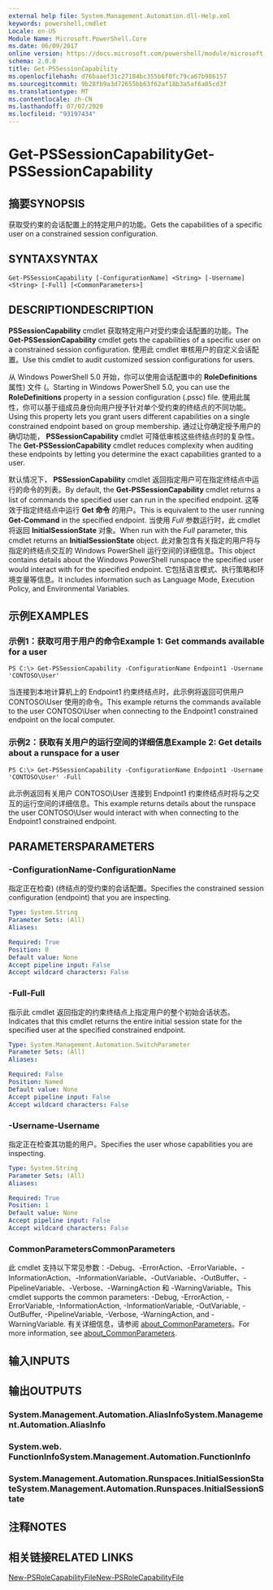 ```yaml
---
external help file: System.Management.Automation.dll-Help.xml
keywords: powershell,cmdlet
Locale: en-US
Module Name: Microsoft.PowerShell.Core
ms.date: 06/09/2017
online version: https://docs.microsoft.com/powershell/module/microsoft.powershell.core/get-pssessioncapability?view=powershell-5.1&WT.mc_id=ps-gethelp
schema: 2.0.0
title: Get-PSSessionCapability
ms.openlocfilehash: d76baaef31c27184bc355b6f0fc79ca67b986157
ms.sourcegitcommit: 9b28fb9a3d72655bb63f62af18b3a5af6a05cd3f
ms.translationtype: MT
ms.contentlocale: zh-CN
ms.lasthandoff: 07/07/2020
ms.locfileid: "93197434"
---
```

# <span data-ttu-id="10f14-103">Get-PSSessionCapability</span><span class="sxs-lookup"><span data-stu-id="10f14-103">Get-PSSessionCapability</span></span>

## <span data-ttu-id="10f14-104">摘要</span><span class="sxs-lookup"><span data-stu-id="10f14-104">SYNOPSIS</span></span>
<span data-ttu-id="10f14-105">获取受约束的会话配置上的特定用户的功能。</span><span class="sxs-lookup"><span data-stu-id="10f14-105">Gets the capabilities of a specific user on a constrained session configuration.</span></span>

## <span data-ttu-id="10f14-106">SYNTAX</span><span class="sxs-lookup"><span data-stu-id="10f14-106">SYNTAX</span></span>

```
Get-PSSessionCapability [-ConfigurationName] <String> [-Username] <String> [-Full] [<CommonParameters>]
```

## <span data-ttu-id="10f14-107">DESCRIPTION</span><span class="sxs-lookup"><span data-stu-id="10f14-107">DESCRIPTION</span></span>
<span data-ttu-id="10f14-108">**PSSessionCapability** cmdlet 获取特定用户对受约束会话配置的功能。</span><span class="sxs-lookup"><span data-stu-id="10f14-108">The **Get-PSSessionCapability** cmdlet gets the capabilities of a specific user on a constrained session configuration.</span></span>
<span data-ttu-id="10f14-109">使用此 cmdlet 审核用户的自定义会话配置。</span><span class="sxs-lookup"><span data-stu-id="10f14-109">Use this cmdlet to audit customized session configurations for users.</span></span>

<span data-ttu-id="10f14-110">从 Windows PowerShell 5.0 开始，你可以使用会话配置中的 **RoleDefinitions** 属性) 文件 (。</span><span class="sxs-lookup"><span data-stu-id="10f14-110">Starting in Windows PowerShell 5.0, you can use the **RoleDefinitions** property in a session configuration (.pssc) file.</span></span>
<span data-ttu-id="10f14-111">使用此属性，你可以基于组成员身份向用户授予针对单个受约束的终结点的不同功能。</span><span class="sxs-lookup"><span data-stu-id="10f14-111">Using this property lets you grant users different capabilities on a single constrained endpoint based on group membership.</span></span>
<span data-ttu-id="10f14-112">通过让你确定授予用户的确切功能， **PSSessionCapability** cmdlet 可降低审核这些终结点时的复杂性。</span><span class="sxs-lookup"><span data-stu-id="10f14-112">The **Get-PSSessionCapability** cmdlet reduces complexity when auditing these endpoints by letting you determine the exact capabilities granted to a user.</span></span>

<span data-ttu-id="10f14-113">默认情况下， **PSSessionCapability** cmdlet 返回指定用户可在指定终结点中运行的命令的列表。</span><span class="sxs-lookup"><span data-stu-id="10f14-113">By default, the **Get-PSSessionCapability** cmdlet returns a list of commands the specified user can run in the specified endpoint.</span></span>
<span data-ttu-id="10f14-114">这等效于指定终结点中运行 **Get 命令** 的用户。</span><span class="sxs-lookup"><span data-stu-id="10f14-114">This is equivalent to the user running **Get-Command** in the specified endpoint.</span></span>
<span data-ttu-id="10f14-115">当使用 *Full* 参数运行时，此 cmdlet 将返回 **InitialSessionState** 对象。</span><span class="sxs-lookup"><span data-stu-id="10f14-115">When run with the *Full* parameter, this cmdlet returns an **InitialSessionState** object.</span></span>
<span data-ttu-id="10f14-116">此对象包含有关指定的用户将与指定的终结点交互的 Windows PowerShell 运行空间的详细信息。</span><span class="sxs-lookup"><span data-stu-id="10f14-116">This object contains details about the Windows PowerShell runspace the specified user would interact with for the specified endpoint.</span></span>
<span data-ttu-id="10f14-117">它包括语言模式、执行策略和环境变量等信息。</span><span class="sxs-lookup"><span data-stu-id="10f14-117">It includes information such as Language Mode, Execution Policy, and Environmental Variables.</span></span>

## <span data-ttu-id="10f14-118">示例</span><span class="sxs-lookup"><span data-stu-id="10f14-118">EXAMPLES</span></span>

### <span data-ttu-id="10f14-119">示例1：获取可用于用户的命令</span><span class="sxs-lookup"><span data-stu-id="10f14-119">Example 1: Get commands available for a user</span></span>

```
PS C:\> Get-PSSessionCapability -ConfigurationName Endpoint1 -Username 'CONTOSO\User'
```

<span data-ttu-id="10f14-120">当连接到本地计算机上的 Endpoint1 约束终结点时，此示例将返回可供用户 CONTOSO\User 使用的命令。</span><span class="sxs-lookup"><span data-stu-id="10f14-120">This example returns the commands available to the user CONTOSO\User when connecting to the Endpoint1 constrained endpoint on the local computer.</span></span>

### <span data-ttu-id="10f14-121">示例2：获取有关用户的运行空间的详细信息</span><span class="sxs-lookup"><span data-stu-id="10f14-121">Example 2: Get details about a runspace for a user</span></span>

```
PS C:\> Get-PSSessionCapability -ConfigurationName Endpoint1 -Username 'CONTOSO\User' -Full
```

<span data-ttu-id="10f14-122">此示例返回有关用户 CONTOSO\User 连接到 Endpoint1 约束终结点时将与之交互的运行空间的详细信息。</span><span class="sxs-lookup"><span data-stu-id="10f14-122">This example returns details about the runspace the user CONTOSO\User would interact with when connecting to the Endpoint1 constrained endpoint.</span></span>

## <span data-ttu-id="10f14-123">PARAMETERS</span><span class="sxs-lookup"><span data-stu-id="10f14-123">PARAMETERS</span></span>

### <span data-ttu-id="10f14-124">-ConfigurationName</span><span class="sxs-lookup"><span data-stu-id="10f14-124">-ConfigurationName</span></span>
<span data-ttu-id="10f14-125">指定正在检查)  (终结点的受约束的会话配置。</span><span class="sxs-lookup"><span data-stu-id="10f14-125">Specifies the constrained session configuration (endpoint) that you are inspecting.</span></span>

```yaml
Type: System.String
Parameter Sets: (All)
Aliases:

Required: True
Position: 0
Default value: None
Accept pipeline input: False
Accept wildcard characters: False
```

### <span data-ttu-id="10f14-126">-Full</span><span class="sxs-lookup"><span data-stu-id="10f14-126">-Full</span></span>
<span data-ttu-id="10f14-127">指示此 cmdlet 返回指定的约束终结点上指定用户的整个初始会话状态。</span><span class="sxs-lookup"><span data-stu-id="10f14-127">Indicates that this cmdlet returns the entire initial session state for the specified user at the specified constrained endpoint.</span></span>

```yaml
Type: System.Management.Automation.SwitchParameter
Parameter Sets: (All)
Aliases:

Required: False
Position: Named
Default value: None
Accept pipeline input: False
Accept wildcard characters: False
```

### <span data-ttu-id="10f14-128">-Username</span><span class="sxs-lookup"><span data-stu-id="10f14-128">-Username</span></span>
<span data-ttu-id="10f14-129">指定正在检查其功能的用户。</span><span class="sxs-lookup"><span data-stu-id="10f14-129">Specifies the user whose capabilities you are inspecting.</span></span>

```yaml
Type: System.String
Parameter Sets: (All)
Aliases:

Required: True
Position: 1
Default value: None
Accept pipeline input: False
Accept wildcard characters: False
```

### <span data-ttu-id="10f14-130">CommonParameters</span><span class="sxs-lookup"><span data-stu-id="10f14-130">CommonParameters</span></span>
<span data-ttu-id="10f14-131">此 cmdlet 支持以下常见参数：-Debug、-ErrorAction、-ErrorVariable、-InformationAction、-InformationVariable、-OutVariable、-OutBuffer、-PipelineVariable、-Verbose、-WarningAction 和 -WarningVariable。</span><span class="sxs-lookup"><span data-stu-id="10f14-131">This cmdlet supports the common parameters: -Debug, -ErrorAction, -ErrorVariable, -InformationAction, -InformationVariable, -OutVariable, -OutBuffer, -PipelineVariable, -Verbose, -WarningAction, and -WarningVariable.</span></span> <span data-ttu-id="10f14-132">有关详细信息，请参阅 [about_CommonParameters](https://go.microsoft.com/fwlink/?LinkID=113216)。</span><span class="sxs-lookup"><span data-stu-id="10f14-132">For more information, see [about_CommonParameters](https://go.microsoft.com/fwlink/?LinkID=113216).</span></span>

## <span data-ttu-id="10f14-133">输入</span><span class="sxs-lookup"><span data-stu-id="10f14-133">INPUTS</span></span>

## <span data-ttu-id="10f14-134">输出</span><span class="sxs-lookup"><span data-stu-id="10f14-134">OUTPUTS</span></span>

### <span data-ttu-id="10f14-135">System.Management.Automation.AliasInfo</span><span class="sxs-lookup"><span data-stu-id="10f14-135">System.Management.Automation.AliasInfo</span></span>

### <span data-ttu-id="10f14-136">System.web. FunctionInfo</span><span class="sxs-lookup"><span data-stu-id="10f14-136">System.Management.Automation.FunctionInfo</span></span>

### <span data-ttu-id="10f14-137">System.Management.Automation.Runspaces.InitialSessionState</span><span class="sxs-lookup"><span data-stu-id="10f14-137">System.Management.Automation.Runspaces.InitialSessionState</span></span>

## <span data-ttu-id="10f14-138">注释</span><span class="sxs-lookup"><span data-stu-id="10f14-138">NOTES</span></span>

## <span data-ttu-id="10f14-139">相关链接</span><span class="sxs-lookup"><span data-stu-id="10f14-139">RELATED LINKS</span></span>

[<span data-ttu-id="10f14-140">New-PSRoleCapabilityFile</span><span class="sxs-lookup"><span data-stu-id="10f14-140">New-PSRoleCapabilityFile</span></span>](New-PSRoleCapabilityFile.md)
